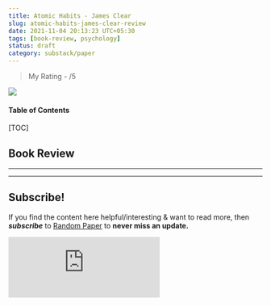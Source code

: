 ```yaml
---
title: Atomic Habits - James Clear
slug: atomic-habits-james-clear-review
date: 2021-11-04 20:13:23 UTC+05:30
tags: [book-review, psychology]
status: draft
category: substack/paper
---
```


> My Rating -  /5

![](https://i.gr-assets.com/images/S/compressed.photo.goodreads.com/books/1535115320l/40121378._SY475_.jpg)

<h4>Table of Contents</h4>
[TOC]

## Book Review
---


---
## Subscribe!
If you find the content here helpful/interesting & want to read more, then _**subscribe**_ to [Random Paper](https://randompaper8.substack.com/) to **never miss an update.**
<div class="row">
	<iframe src="https://randompaper8.substack.com/embed" max-width="480" height="120" frameborder="0" scrolling="no" class="centred"></iframe>
	<br>
</div>